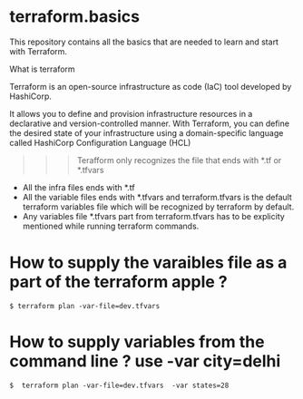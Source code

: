 # terraform.basics


This repository contains all the basics that are needed to learn and start with Terraform.

What is terraform

Terraform is an open-source infrastructure as code (IaC) tool developed by HashiCorp. 

It allows you to define and provision infrastructure resources in a declarative and version-controlled manner. 
With Terraform, you can define the desired state of your infrastructure using a domain-specific language called HashiCorp Configuration Language (HCL) 


>>>Terafform only recognizes the file that ends with *.tf or *.tfvars

* All the infra files ends with *.tf
* All the variable files ends with *.tfvars and terraform.tfvars is the default terraform variables file which will be recognized by terraform by default.
* Any variables file *.tfvars part from terraform.tfvars has to be explicity mentioned while running terraform commands.

# How to supply the varaibles file as a part of the terraform apple ?

    $ terraform plan -var-file=dev.tfvars 
    
# How to supply variables from the command line ? use -var city=delhi

    $  terraform plan -var-file=dev.tfvars  -var states=28